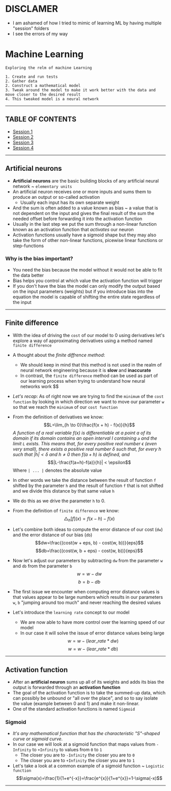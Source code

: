 
# DISCLAMER
* I am ashamed of how I tried to mimic of learning ML by having multiple "session" folders
* I see the errors of my way

# Machine Learning 

```
Exploring the relm of machine Learning

1. Create and run tests
2. Gather data
2. Construct a mathematical model 
3. Tweak around the model to make it work better with the data and move closer to the desired result
4. This tweaked model is a neural network
```

---

## TABLE OF CONTENTS

* [Session 1](./session_1/README.md) 
* [Session 2](./session_2/README.md) 
* [Session 3](./session_3/README.md) 
* [Session 4](./session_4/README.md) 

---

## Artificial neurons
* **Artificial neurons** are the basic building blocks of any artificial neural network ~ `elementary units`
* An artificial neuron receives one or more inputs and sums them to produce an output or so-called activation
    * Usually each input has its own separate weight
* And the sum is often added to a value known as bias ~ a value that is not dependent on the input and gives the final result of the sum the needed offset before forwarding it into the activation function
* Usually in the last step we put the sum through a non-linear function known as an activation function that *activates* our neuron 
 * Activation functions usually have a sigmoid shape but they may also take the form of other non-linear functions, picewise linear functions or step-functions


### Why is the bias important?
* You need the bias because the model without it would not be able to fit the data better
* Bias helps you control at which value the activation function will trigger
* If you don't have the bias the model can only modify the output based on the input parameters (weights) but if you introduce bias into the equation the model is capable of shifting the entire state regardless of the input
---

## Finite difference
* With the idea of driving the `cost` of our model to 0 using derivatives let's explore a way of approximating derivatives using a method named `finite difference`

* A thought about the *finite diffrence method*: 
    * We should keep in mind that this method is not used in the realm of neural network engineering because it is **slow** and **inaccurate**
    * In contrast, the `finite difference` method can be used as part of our learning process when trying to understand how neural networks work
$$\$$
* *Let's recap*:  As of right now we are trying to find the `minimum` of the `cost function` by looking in which direction we want to move our parameter `w` so that we reach the `minimum` of our `cost function`

* From the definition of derivatives we know:
    $$L=\lim_{h \to 0}\frac{f(x + h) - f(x)}{h}$$ 
    *A function of a real variable f(x) is differentiable at a point a of its domain if its domain contains an open interval I containing `a` and the limit `L` exists. This means that, for every positive real number $\epsilon$ (even very small), there exists a positive real number $\delta$ such that, for every h such that $|h|<\delta$ and $h \neq 0$ then $f(a+h)$ is defined, and*
    $$|L-\frac{f(a+h)-f(a)}{h}| < \epsilon$$
    Where `| ... |` denotes the absolute value

* In other words we take the distance between the result of function `f` shifted by the parameter `h` and the result of function `f` that is not shifted and we divide this distance by that same value `h`
* We do this as we drive the parameter `h` to 0.
      
* From the definition of `finite difference` we know:
$$△_h[f](x)=f(x - h) - f(x)$$

* Let's combine both ideas to compute the error distance of our cost (`dw`) and the error distance of our bias (`db`)
    $$dw=\frac{(cost(w + eps, b) - cost(w, b))}{eps}$$
    $$db=\frac{(cost(w, b + eps) - cost(w, b))}{eps}$$

* Now let's adjust our parameters by subtracting `dw` from the parameter `w` and `db` from the parameter `b` 
    $$w = w - dw$$
    $$b = b - db$$

* The first issue we encounter when computing error distance values is that values appear to be large numbers which results in our parameters `w`, `b` "jumping around too much" and never reaching the desired values

* Let's introduce the `learning rate` concept to our model 
    * We are now able to have more control over the learning speed of our model
    * In our case it will solve the issue of error distance values being large 
    $$w = w - (lear\_rate * dw)$$
    $$w = w - (lear\_rate * db)$$

---

## Activation function
* After an **artificial neuron** sums up all of its weights and adds its bias the output is forwarded through an **activation function** 
* The goal of the activation function is to take the summed-up data, which can possibly be unbound or  "all over the place", and so to say isolate the value (example between 0 and 1) and make it non-linear.
* One of the standard activation functions is named `Sigmoid`

### Sigmoid
* *It's any mathematical function that has the characteristic "S"-shaped curve or sigmoid curve.* 
* In our case we will look at a sigmoid function that maps values from `-Infinity` to `+Infinity` to values from `0` to `1`
    * The closer you are to `-Infinity` the closer you are to `0`
    * The closer you are to `+Infinity` the closer you are to `1`
* Let's take a look at a common example of a sigmoid function ~ `Logistic function`
$$\sigma(x)=\frac{1}{1+e^{-x}}=\frac{e^{x}}{1+e^{x}}=1-\sigma(-x)$$

--- 

